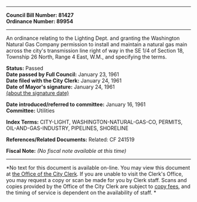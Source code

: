 * * * * *  
  
**Council Bill Number: [](#h0)[](#h2)81427**   
**Ordinance Number: 89954**  
  
* * * * *  
  
An ordinance relating to the Lighting Dept. and granting the Washington Natural Gas Company permission to install and maintain a natural gas main across the city's transmission line right of way in the SE 1/4 of Section 18, Township 26 North, Range 4 East, W.M., and specifying the terms.  
  
**Status:** Passed   
**Date passed by Full Council:** January 23, 1961   
**Date filed with the City Clerk:** January 24, 1961   
**Date of Mayor's signature:** January 24, 1961   
[(about the signature date)](/~public/approvaldate.htm)   
  
  
**Date introduced/referred to committee:** January 16, 1961   
**Committee:** Utilities   
  
**Index Terms:** CITY-LIGHT, WASHINGTON-NATURAL-GAS-CO, PERMITS, OIL-AND-GAS-INDUSTRY, PIPELINES, SHORELINE  
  
**References/Related Documents:** Related: CF 241519  
  
**Fiscal Note:** *(No fiscal note available at this time)*  
  
* * * * *  
  
*No text for this document is available on-line. You may view this document at [the Office of the City Clerk](http://www.seattle.gov/leg/clerk/contactUs.htm). If you are unable to visit the Clerk's Office, you may request a copy or scan be made for you by Clerk staff. Scans and copies provided by the Office of the City Clerk are subject to [copy fees](http://clerk.seattle.gov/~public/clerkfees.htm), and the timing of service is dependent on the availability of staff. *  
  
  
